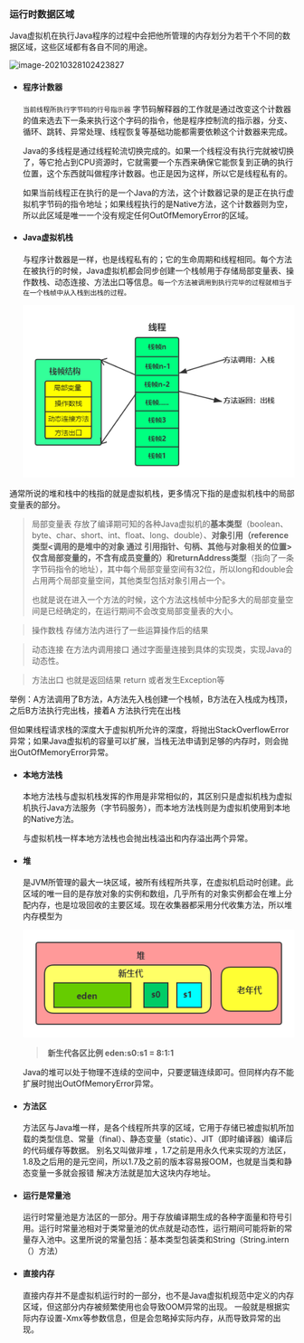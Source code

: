 ### 运行时数据区域

Java虚拟机在执行Java程序的过程中会把他所管理的内存划分为若干个不同的数据区域，这些区域都有各自不同的用途。  

![image-20210328102423827](C:\Users\dingx\AppData\Roaming\Typora\typora-user-images\image-20210328102423827.png)

- #### 程序计数器

   `当前线程所执行字节码的行号指示器`    字节码解释器的工作就是通过改变这个计数器的值来选去下一条来执行这个字码的指令，他是程序控制流的指示器，分支、循环、跳转、异常处理、线程恢复等基础功能都需要依赖这个计数器来完成。

  Java的多线程是通过线程轮流切换完成的。如果一个线程没有执行完就被切换了，等它抢占到CPU资源时，它就需要一个东西来确保它能恢复到正确的执行位置，这个东西就叫做程序计数器。也正是因为这样，所以它是线程私有的。

  如果当前线程正在执行的是一个Java的方法，这个计数器记录的是正在执行虚拟机字节码的指令地址；如果线程执行的是Native方法，这个计数器则为空，所以此区域是唯一一个没有规定任何OutOfMemoryError的区域。

- #### Java虚拟机栈

  与程序计数器是一样，也是线程私有的；它的生命周期和线程相同。每个方法在被执行的时候，Java虚拟机都会同步创建一个栈帧用于存储局部变量表、操作数栈、动态连接、方法出口等信息。`每一个方法被调用到执行完毕的过程就相当于在一个栈帧中从入栈到出栈的过程。`

    ![image-20210328112855251](https://github.com/dingxind/notes/blob/main/JVM/pic/2.png)




​	通常所说的堆和栈中的栈指的就是虚拟机栈，更多情况下指的是虚拟机栈中的局部变量表的部分。

>  局部变量表  存放了编译期可知的各种Java虚拟机的**基本类型**（boolean、byte、char、short、int、float、long、double）、**对象引用（**reference类型<调用的是堆中的对象 通过 引用指针、句柄、其他与对象相关的位置> 仅含局部变量的，不含有成员变量的）和**returnAddress类型**（指向了一条字节码指令的地址），其中每个局部变量空间有32位，所以long和double会占用两个局部变量空间，其他类型包括对象引用占一个。
>
> 也就是说在进入一个方法的时候，这个方法这栈帧中分配多大的局部变量空间是已经确定的，在运行期间不会改变局部变量表的大小。

> 操作数栈  存储方法内进行了一些运算操作后的结果

> 动态连接  在方法内调用接口 通过字面量连接到具体的实现类，实现Java的动态性。

> 方法出口 也就是返回结果 return 或者发生Exception等

举例：A方法调用了B方法，A方法先入栈创建一个栈帧，B方法在入栈成为栈顶，之后B方法执行完出栈，接着A	方法执行完在出栈

但如果线程请求栈的深度大于虚拟机所允许的深度，将抛出StackOverflowError异常；如果Java虚拟机的容量可以扩展，当栈无法申请到足够的内存时，则会抛出OutOfMemoryError异常。

- #### 本地方法栈

  本地方法栈与虚拟机栈发挥的作用是非常相似的，其区别只是虚拟机栈为虚拟机执行Java方法服务（字节码服务），而本地方法栈则是为虚拟机使用到本地的Native方法。

  与虚拟机栈一样本地方法栈也会抛出栈溢出和内存溢出两个异常。

- #### 堆

  是JVM所管理的最大一块区域，被所有线程所共享，在虚拟机启动时创建。此区域的唯一目的是存放对象的实例和数组，几乎所有的对象实例都会在堆上分配内存，也是垃圾回收的主要区域。现在收集器都采用分代收集方法，所以堆内存模型为

  ![堆](https://github.com/dingxind/notes/blob/main/JVM/pic/3.png)

  > ​								**新生代各区比例 eden:s0:s1 = 8:1:1**

  Java的堆可以处于物理不连续的空间中，只要逻辑连续即可。但同样内存不能扩展时抛出OutOfMemoryError异常。

- #### 方法区

  方法区与Java堆一样，是各个线程所共享的区域，它用于存储已被虚拟机所加载的类型信息、常量（final）、静态变量（static）、JIT（即时编译器）编译后的代码缓存等数据。 别名又叫做非堆 ，1.7之前是用永久代来实现的方法区，1.8及之后用的是元空间，所以1.7及之前的版本容易报OOM，也就是当类和静态变量一多就会报错 解决方法就是加大这块内存地址。

- #### **运行是常量池**

  运行时常量池是方法区的一部分。用于存放编译期生成的各种字面量和符号引用。运行时常量池相对于类常量池的优点就是动态性，运行期间可能将新的常量存入池中。这里所说的常量包括：基本类型包装类和String（String.intern（）方法）

- #### 直接内存

  直接内存并不是虚拟机运行时的一部分，也不是Java虚拟机规范中定义的内存区域，但这部分内存被频繁使用也会导致OOM异常的出现。 一般就是根据实际内存设置-Xmx等参数信息，但是会忽略掉实际内存，从而导致异常的出现。